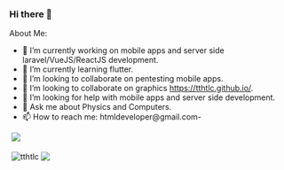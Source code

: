 ### Hi there 👋

About Me:

- 🔭 I’m currently working on mobile apps and server side laravel/VueJS/ReactJS development.
- 🌱 I’m currently learning flutter.
- 👯 I’m looking to collaborate on pentesting mobile apps.
- 👯 I’m looking to collaborate on graphics https://tthtlc.github.io/.
- 🤔 I’m looking for help with mobile apps and server side development.
- 💬 Ask me about Physics and Computers.
- 📫 How to reach me: htmldeveloper@gmail.com- 

&nbsp;![](https://komarev.com/ghpvc/?username=tthtlc&color=brightgreen)
<p>&nbsp;<img align="center" src="https://github-readme-stats.vercel.app/api?username=tthtlc&show_icons=true&rank_icon=github&locale=en" alt="tthtlc" />
<img align="center" src="https://github-readme-stats.vercel.app/api/top-langs/?username=tthtlc&layout=compact&hide_border=true&&langs_count=10&show_icons=true&theme=transparent" />
</p>
